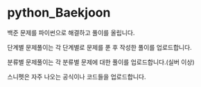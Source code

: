 # python_Baekjoon

백준 문제를 파이썬으로 해결하고 풀이를 올립니다.

단계별 문제풀이는 각 단계별로 문제를 푼 후 작성한 풀이를 업로드합니다. 

분류별 문제풀이는 각 분류별 문제에 대한 풀이를 업로드합니다.(실버 이상)

스니펫은 자주 나오는 공식이나 코드들을 업로드합니다.